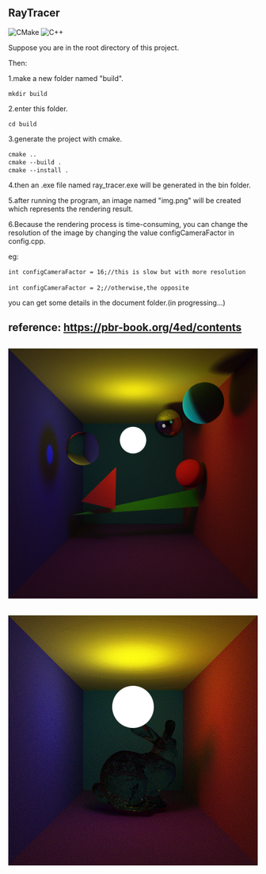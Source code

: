RayTracer
---

![CMake](https://img.shields.io/badge/CMake-v3.16-green)
![C++](https://img.shields.io/badge/C++-17-green)

Suppose you are in the root directory of this project.

Then:

1.make a new folder named "build".

```
mkdir build
```

2.enter this folder.

```
cd build
```

3.generate the project with cmake.

```
cmake ..
cmake --build .
cmake --install .
```

4.then an .exe file named ray_tracer.exe will be generated in the bin folder.

5.after running the program, an image named "img.png" will be created which represents the rendering result.

6.Because the rendering process is time-consuming, you can change the resolution of the image by changing the value configCameraFactor in config.cpp.

eg: 
    
    
    int configCameraFactor = 16;//this is slow but with more resolution

    int configCameraFactor = 2;//otherwise,the opposite



you can get some details in the document folder.(in progressing...)

reference: https://pbr-book.org/4ed/contents
---
![img](document/sample_0.png)
---
![img](document/sample_1.gif)
---
